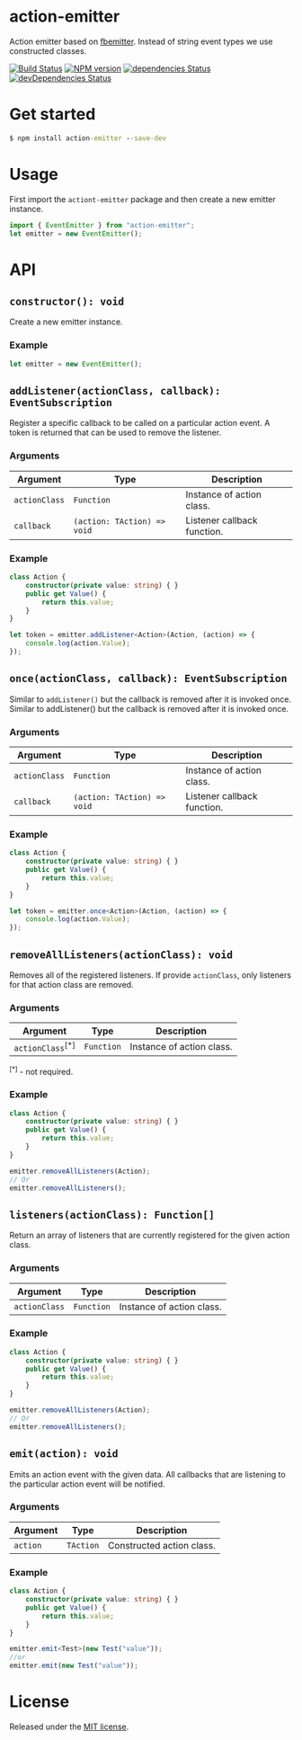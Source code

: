 # action-emitter
Action emitter based on [fbemitter](facebook/emitter). Instead of string event types we use constructed classes.

[![Build Status](https://travis-ci.org/SimplrJS/action-emitter.svg?branch=master)](https://travis-ci.org/SimplrJS/action-emitter)
[![NPM version](http://img.shields.io/npm/v/action-emitter.svg)](https://www.npmjs.com/package/action-emitter) [![dependencies Status](https://david-dm.org/simplrjs/action-emitter/status.svg)](https://david-dm.org/simplrjs/action-emitter) [![devDependencies Status](https://david-dm.org/simplrjs/action-emitter/dev-status.svg)](https://david-dm.org/simplrjs/action-emitter?type=dev)


# Get started
```cmd
$ npm install action-emitter --save-dev
```

# Usage
First import the `actiont-emitter` package and then create a new emitter instance.
```ts
import { EventEmitter } from "action-emitter";
let emitter = new EventEmitter();
```


# API

## `constructor(): void`
Create a new emitter instance.

### Example
```ts
let emitter = new EventEmitter();
```

## `addListener(actionClass, callback): EventSubscription`
Register a specific callback to be called on a particular action event. A token is returned that can be used to remove the listener.

### Arguments
| Argument      | Type                        | Description                 |
|---------------|-----------------------------|-----------------------------|
| `actionClass` | `Function`                  | Instance of action class.   |
| `callback`    | `(action: TAction) => void` | Listener callback function. |


### Example
```ts
class Action {
    constructor(private value: string) { }
    public get Value() {
        return this.value;
    }
}

let token = emitter.addListener<Action>(Action, (action) => {
    console.log(action.Value);
});
```


## `once(actionClass, callback): EventSubscription`
Similar to `addListener()` but the callback is removed after it is invoked once. Similar to addListener() but the callback is removed after it is invoked once.

### Arguments
| Argument      | Type                        | Description                 |
|---------------|-----------------------------|-----------------------------|
| `actionClass` | `Function`                  | Instance of action class.   |
| `callback`    | `(action: TAction) => void` | Listener callback function. |

### Example
```ts
class Action {
    constructor(private value: string) { }
    public get Value() {
        return this.value;
    }
}

let token = emitter.once<Action>(Action, (action) => {
    console.log(action.Value);
});
```


## `removeAllListeners(actionClass): void`
Removes all of the registered listeners. If provide `actionClass`, only listeners for that action class are removed.

### Arguments
| Argument                    | Type                        | Description                 |
|-----------------------------|-----------------------------|-----------------------------|
| `actionClass`<sup>[*]</sup> | `Function`                  | Instance of action class.   |
<sup>[*]</sup> - not required.

### Example
```ts
class Action {
    constructor(private value: string) { }
    public get Value() {
        return this.value;
    }
}

emitter.removeAllListeners(Action);
// Or
emitter.removeAllListeners();
```


## `listeners(actionClass): Function[]`
Return an array of listeners that are currently registered for the given action class.

### Arguments
| Argument      | Type                        | Description                 |
|---------------|-----------------------------|-----------------------------|
| `actionClass` | `Function`                  | Instance of action class.   |


### Example
```ts
class Action {
    constructor(private value: string) { }
    public get Value() {
        return this.value;
    }
}

emitter.removeAllListeners(Action);
// Or
emitter.removeAllListeners();
```


## `emit(action): void`
Emits an action event with the given data. All callbacks that are listening to the particular action event will be notified.

### Arguments
| Argument      | Type      | Description                 |
|---------------|-----------|-----------------------------|
| `action`      | `TAction` | Constructed action class.   |


### Example
```ts
class Action {
    constructor(private value: string) { }
    public get Value() {
        return this.value;
    }
}

emitter.emit<Test>(new Test("value"));
//or 
emitter.emit(new Test("value"));
```

# License
Released under the [MIT license](LICENSE).
